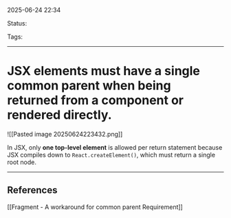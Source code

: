 
2025-06-24 22:34

Status:

Tags:

---
# JSX elements must have a single common parent when being returned from a component or rendered directly.
![[Pasted image 20250624223432.png]]

In JSX, only **one top-level element** is allowed per return statement because JSX compiles down to `React.createElement()`, which must return a single root node.

---
## References
[[Fragment - A workaround for common parent Requirement]]